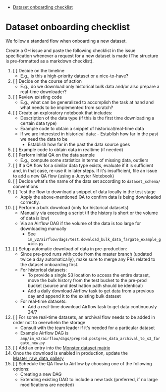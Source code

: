 

<!-- toc -->

- [Dataset onboarding checklist](#dataset-onboarding-checklist)

<!-- tocstop -->

# Dataset onboarding checklist

We follow a standard flow when onboarding a new dataset.

Create a GH issue and paste the following checklist in the issue specification
whenever a request for a new dataset is made (The structure is pre-formatted as
a markdown checklist).

1. [ ] Decide on the timeline
   - E.g., is this a high-priority dataset or a nice-to-have?
2. [ ] Decide on the course of action
   - E.g., do we download only historical bulk data and/or also prepare a
     real-time downloader?
3. [ ] Review existing code
   - E.g., what can be generalized to accomplish the task at hand and what needs
     to be implemented from scratch?
4. [ ] Create an exploratory notebook that includes:
   - Description of the data type (if this is the first time downloading a
     certain data type)
   - Example code to obtain a snippet of historical/real-time data
   - If we are interested in historical data: - Establish how far in the past we
     need the data to be
     - Establish how far in the past the data source goes
5. [ ] Example code to obtain data in realtime (if needed)
6. [ ] Perform initial QA on the data sample
   - E.g., compute some statistics in terms of missing data, outliers
7. [ ] If a QA flow for a similar data type exists, evaluate if it is sufficient
       and, in that case, re-use it in later steps. If it's insufficient, file
       an issue to add a new QA flow (using a Jupyter Notebook)
8. [ ] Decide what's the name of the data set according to `dataset_schema/`
       conventions
9. [ ] Test the flow to download a snippet of data locally in the test stage
   - Apply the above-mentioned QA to confirm data is being downloaded correctly.
10. [ ] Perform a bulk download (only for historical datasets)
    - Manually via executing a script (If the history is short or the volume of
      data is low)
    - Via an Airflow DAG if the volume of the data is too large for downloading
      manually
      - See
        `im_v2/airflow/dags/test.download_bulk_data_fargate_example_guide.py`
11. [ ] Setup automatic download of data in pre-production:
    - Since pre-prod runs with code from the master branch (updated twice a day
      automatically), make sure to merge any PRs related to the dataset
      onboarding first.
    - For historical datasets:
      - To provide a single S3 location to access the entire dataset, move the
        bulk history from the test bucket to the pre-prod bucket (source and
        destination path should be identical)
      - Add a daily download Airflow task to get data from a previous day and
        append it to the existing bulk dataset
    - For real-time datasets:
      - Add a real-time download Airflow task to get data continuously 24/7
12. [ ] For some real-time datasets, an archival flow needs to be added in order
        not to overwhelm the storage
    - Consult with the team leader if it's needed for a particular dataset
    - Example Airflow DAG is
      `amp/im_v2/airflow/dags/preprod.postgres_data_archival_to_s3_fargate_new.py`
13. [ ] Add an entry into the
        [Monster dataset matrix](https://docs.google.com/spreadsheets/d/13Vyrxs9Eg-C6y91XIogLHi4A1_AFK7_KCF2KEnnxYv0/edit#gid=1908921737)
14. Once the download is enabled in production, update the
    [Master_raw_data_gallery](https://github.com/cryptokaizen/cmamp/blob/master/im_v2/common/notebooks/Master_raw_data_gallery.ipynb)
15. [ ] Schedule the QA flow to Airflow by choosing one of the following
        options:
    - Creating a new DAG
    - Extending existing DAG to include a new task (preferred, if no large
      modifications are needed)
